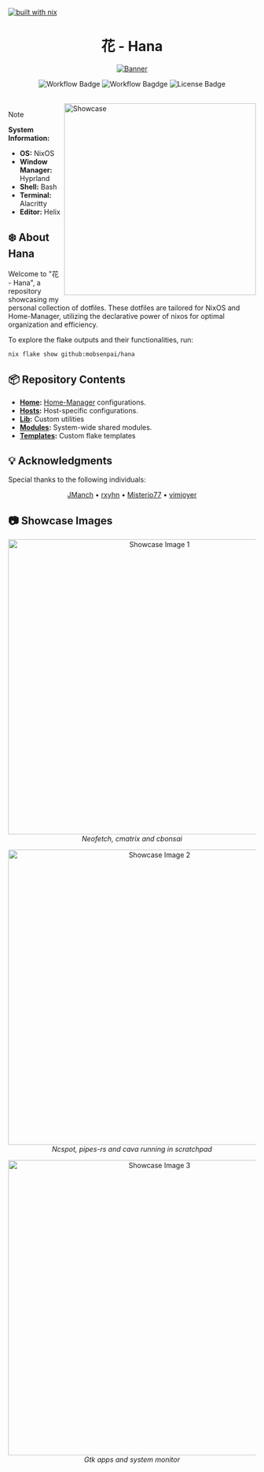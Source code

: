 [![built with nix](https://builtwithnix.org/badge.svg)](https://builtwithnix.org)

<h1 align="center">花 - Hana</h1>

<p align="center">
  <a href="#"><img src="https://raw.githubusercontent.com/NixOS/nixos-artwork/master/logo/nixos-white.png" alt="Banner"/></a>
</p>

<p align="center">
  <img src="https://github.com/mobsenpai/hana/actions/workflows/flake-check.yml/badge.svg" alt="Workflow Badge" />
  <img src="https://github.com/mobsenpai/hana/actions/workflows/fmt.yml/badge.svg" alt="Workflow Bagdge" >
  <img src="https://img.shields.io/github/license/mobsenpai/hana" alt="License Badge"/>
</p>

<br>

<img src="https://github.com/user-attachments/assets/352355a4-068f-46e0-9702-0e90945d0137" alt="Showcase" align="right" width="390px">

> [!NOTE]
>
> **System Information:**
>
> - **OS:** NixOS
> - **Window Manager:** Hyprland
> - **Shell:** Bash
> - **Terminal:** Alacritty
> - **Editor:** Helix

## :snowflake: About Hana

Welcome to "花 - Hana", a repository showcasing my personal collection of dotfiles. These dotfiles are tailored for NixOS and Home-Manager, utilizing the declarative power of nixos for optimal organization and efficiency.

To explore the flake outputs and their functionalities, run:

```sh
nix flake show github:mobsenpai/hana
```

## :package: Repository Contents

- **[Home](../home):** [Home-Manager](https://github.com/nix-community/home-manager) configurations.
- **[Hosts](../hosts):** Host-specific configurations.
- **[Lib](../lib):** Custom utilities
- **[Modules](../modules):** System-wide shared modules.
- **[Templates](../templates):** Custom flake templates

## :bulb: Acknowledgments

Special thanks to the following individuals:

<p align="center">
  <a href="https://github.com/JManch">JManch</a> •
  <a href="https://github.com/rxyhn">rxyhn</a> •
  <a href="https://github.com/Misterio77">Misterio77</a> •
  <a href="https://github.com/vimjoyer">vimjoyer</a>
</p>

## :camera: Showcase Images

<p align="center">
  <img src="https://github.com/user-attachments/assets/0ff8ef28-1c6b-4b5d-9c7b-69a048e9bf18" alt="Showcase Image 1" width="600px">
  <br>
  <em>Neofetch, cmatrix and cbonsai</em>
</p>

<p align="center">
  <img src="https://github.com/user-attachments/assets/1b4920b5-6120-455e-918c-debbcca85e0d" alt="Showcase Image 2" width="600px">
  <br>
  <em>Ncspot, pipes-rs and cava running in scratchpad</em>
</p>

<p align="center">
  <img src="https://github.com/user-attachments/assets/0cbc4e92-74dd-497e-8305-2fb7d78abc10" alt="Showcase Image 3" width="600px">
  <br>
  <em>Gtk apps and system monitor</em>
</p>

